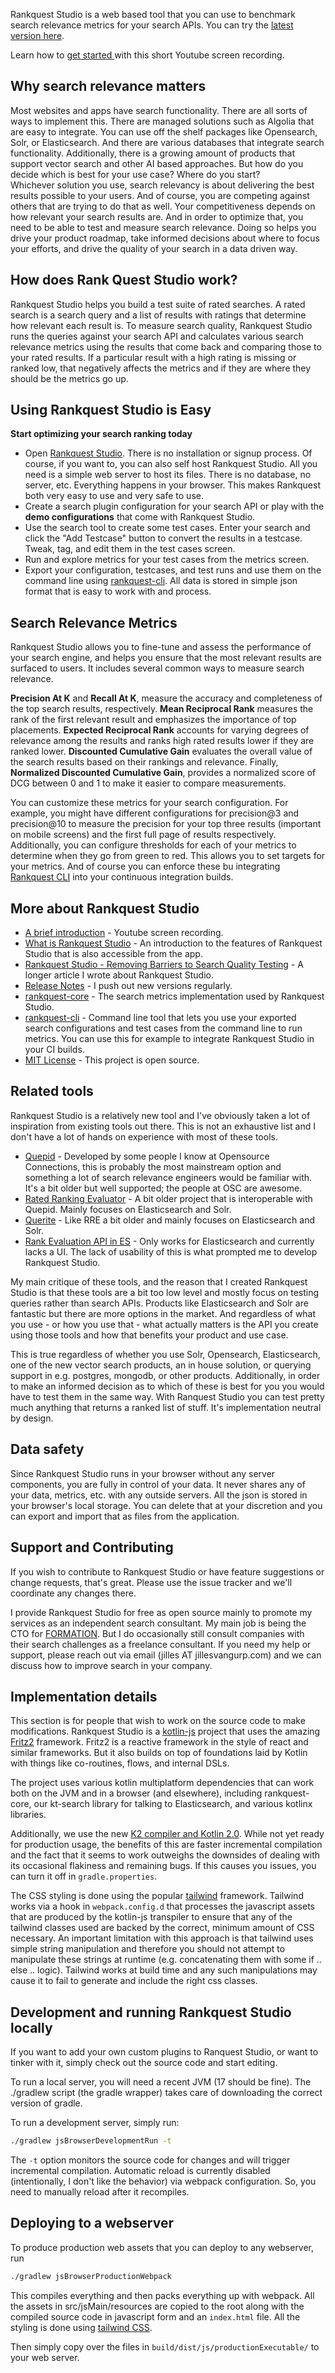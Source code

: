 Rankquest Studio is a web based tool that you can use to benchmark search relevance metrics for your search APIs. You can try the [latest version here](https://rankquest.jillesvangurp.com).

Learn how to [get started ](https://youtu.be/Nxr2UVs_n74?si=YKslAJbY7-BojcmB) with this short Youtube screen recording.

## Why search relevance matters

Most websites and apps have search functionality. There are all sorts of ways to implement this. There are managed solutions such as Algolia that are easy to integrate. You can use off the shelf packages like Opensearch, Solr, or Elasticsearch. And there are various databases that integrate search functionality. Additionally, there is a growing amount of products that support vector search and other AI based approaches. But how do you decide which is best for your use case? Where do you start?  
Whichever solution you use, search relevancy is about delivering the best results possible to your users. And of course, you are competing against others that are trying to do that as well. Your competitiveness depends on how relevant your search results are. And in order to optimize that, you need to be able to test and measure search relevance. Doing so helps you drive your product roadmap, take informed decisions about where to focus your efforts, and drive the quality of your search in a data driven way.

## How does Rank Quest Studio work?

Rankquest Studio helps you build a test suite of rated searches. A rated search is a search query and a list of results with ratings that determine how relevant each result is. To measure search quality, Rankquest Studio runs the queries against your search API and calculates various search relevance metrics using the results that come back and comparing those to your rated results. If a particular result with a high rating is missing or ranked low, that negatively affects the metrics and if they are where they should be the metrics go up.

## Using Rankquest Studio is Easy

**Start optimizing your search ranking today**

- Open [Rankquest Studio](https://rankquest.jillesvangurp.com). There is no installation or signup process. Of course, if you want to, you can also self host Rankquest Studio. All you need is a simple web server to host its files. There is no database, no server, etc. Everything happens in your browser. This makes Rankquest both very easy to use and very safe to use.
- Create a search plugin configuration for your search API or play with the **demo configurations** that come with Rankquest Studio.
- Use the search tool to create some test cases. Enter your search and click the "Add Testcase" button to convert the results in a testcase. Tweak, tag, and edit them in the test cases screen.
- Run and explore metrics for your test cases from the metrics screen. 
- Export your configuration, testcases, and test runs and use them on the command line using [rankquest-cli](https://github.com/jillesvangurp/rankquest-cli). All data is stored in simple json format that is easy to work with and process. 

## Search Relevance Metrics

Rankquest Studio allows you to fine-tune and assess the performance of your search engine, and helps you ensure 
that the most relevant results are surfaced to users. It includes several common ways to measure search relevance.

**Precision At K** and **Recall At K**,  measure the accuracy and completeness of the top search results, respectively. 
**Mean Reciprocal Rank** measures the rank of the first relevant result and emphasizes the importance of top placements.
**Expected Reciprocal Rank** accounts for varying degrees of relevance among the results and ranks high rated results 
lower if they are ranked lower. 
**Discounted Cumulative Gain** evaluates the overall value of the search results based on their rankings and relevance.
Finally, **Normalized Discounted Cumulative Gain**, provides a normalized score of DCG between 0 and 1 to make it 
easier to compare measurements.

You can customize these metrics for your search configuration. For example, you might have 
different configurations for precision@3 and precision@10 to measure the precision for your top three 
results (important on mobile screens) and the first full page of results respectively. Additionally, you can configure thresholds for each of your
metrics to determine when they go from green to red. This allows you to set targets for your metrics. And of course
you can enforce these bu integrating [Rankquest CLI](https://github.com/jillesvangurp/rankquest-cli) into your continuous integration builds.

## More about Rankquest Studio

- [A brief introduction](https://youtu.be/Nxr2UVs_n74?si=YKslAJbY7-BojcmB) - Youtube screen recording.
- [What is Rankquest Studio](src/jsMain/resources/about.md) - An introduction to the features of Rankquest Studio that is also accessible from the app.
- [Rankquest Studio - Removing Barriers to Search Quality Testing](https://www.jillesvangurp.com/blog/2023-11-18-rankquest-studio.html) - A longer article I wrote about Rankquest Studio.
- [Release Notes](https://github.com/jillesvangurp/rankquest-studio/releases) - I push out new versions regularly.
- [rankquest-core](https://github.com/jillesvangurp/rankquest-core) - The search metrics implementation used by Rankquest Studio.
- [rankquest-cli](https://github.com/jillesvangurp/rankquest-cli) - Command line tool that lets you use your exported search configurations and test cases from the command line to run metrics. You can use this for example to integrate Rankquest Studio in your CI builds.
- [MIT License](LICENSE.md) - This project is open source.

## Related tools

Rankquest Studio is a relatively new tool and I've obviously taken a lot of inspiration from existing tools out there. This is not an exhaustive list and I don't have a lot of hands on experience with most of these tools.

- [Quepid](https://quepid.com/) - Developed by some people I know at Opensource Connections, this is probably the most mainstream option and something a lot of search relevance engineers would be familiar with. It's a bit older but well supported; the people at OSC are awesome.
- [Rated Ranking Evaluator](https://github.com/SeaseLtd/rated-ranking-evaluator) - A bit older project that is interoperable with Quepid. Mainly focuses on Elasticsearch and Solr.
- [Querite](https://github.com/tballison/quaerite) - Like RRE a bit older and mainly focuses on Elasticsearch and Solr.
- [Rank Evaluation API in ES](https://www.elastic.co/guide/en/elasticsearch/reference/current/search-rank-eval.html) - Only works for Elasticsearch and currently lacks a UI. The lack of usability of this is what prompted me to develop Rankquest Studio. 

My main critique of these tools, and the reason that I created Rankquest Studio is that these tools are a bit too low level and mostly focus on testing queries rather than search APIs. Products like Elasticsearch and Solr are fantastic but there are more options in the market. And regardless of what you use - or how you use that - what actually matters is the API you create using those tools and how that benefits your product and use case. 

This is true regardless of whether you use Solr, Opensearch, Elasticsearch, one of the new vector search products, an in house solution, or querying support in e.g. postgres, mongodb, or other products. Additionally, in order to make an informed decision as to which of these is best for you you would have to test them in the same way. With Ranquest Studio you can test pretty much anything that returns a ranked list of stuff. It's implementation neutral by design.

## Data safety

Since Rankquest Studio runs in your browser without any server components, you are fully in control of your data. It never shares any of your data, metrics, etc. with any outside servers. All the json is stored in your browser's local storage. You can delete that at your discretion and you can export and import that as files from the application.

## Support and Contributing

If you wish to contribute to Rankquest Studio or have feature suggestions or change requests, that's great. Please use the issue tracker and we'll coordinate any changes there.

I provide Rankquest Studio for free as open source mainly to promote my services as an independent search consultant. My main job is being the CTO for [FORMATION](https://tryformation.com). But I do occasionally still consult companies with their search challenges as a freelance consultant. If you need my help or support, please reach out via email (jilles AT jillesvangurp.com) and we can discuss how to improve search in your company.

## Implementation details

This section is for people that wish to work on the source code to make modifications. Rankquest Studio is a [kotlin-js](https://kotlinlang.org/docs/js-overview.html) project that uses the amazing [Fritz2](https://www.fritz2.dev/) framework. Fritz2 is a reactive framework in the style of react and similar frameworks. But it also builds on top of foundations laid by Kotlin with things like co-routines, flows, and internal DSLs. 

The project uses various kotlin multiplatform dependencies that can work both on the JVM and in a browser (and elsewhere), including rankquest-core, our kt-search library for talking to Elasticsearch, and various kotlinx libraries.

Additionally, we use the new [K2 compiler and Kotlin 2.0](https://kotlinlang.org/docs/whatsnew-eap.html). While not yet ready for production usage, the benefits of this are faster incremental compilation and the fact that it seems to work outweighs the downsides of dealing with its occasional flakiness and remaining bugs. If this causes you issues, you can turn it off in `gradle.properties`.

The CSS styling is done using the popular [tailwind](https://tailwindcss.com/) framework. Tailwind works via a hook in `webpack.config.d` that processes the javascript assets that are produced by the kotlin-js transpiler to ensure that any of the tailwind classes used are backed by the correct, minimum amount of CSS necessary. An important limitation with this approach is that tailwind uses simple string manipulation and therefore you should not attempt to manipulate these strings at runtime (e.g. concatenating them with some if .. else .. logic). Tailwind works at build time and any such manipulations may cause it to fail to generate and include the right css classes.

## Development and running Rankquest Studio locally

If you want to add your own custom plugins to Ranquest Studio, or want to tinker with it, simply check out the source code and start editing. 

To run a local server, you will need a recent JVM (17 should be fine). The ./gradlew script (the gradle wrapper) takes
care of downloading the correct version of gradle.

To run a development server, simply run:

```bash
./gradlew jsBrowserDevelopmentRun -t
```

The `-t` option monitors the source code for changes and will trigger incremental compilation. Automatic reload is currently disabled (intentionally, I don't like the behavior) via webpack configuration. So, you need to manually reload after it recompiles.

## Deploying to a webserver

To produce production web assets that you can deploy to any webserver, run 

```bash
./gradlew jsBrowserProductionWebpack
```

This compiles everything and then packs everything up with webpack. All the assets in src/jsMain/resources are copied to the root along with the compiled source code in javascript form and an `index.html` file. All the styling is done using [tailwind CSS](https://tailwindcss.com/).

Then simply copy over the files in `build/dist/js/productionExecutable/` to your web server.